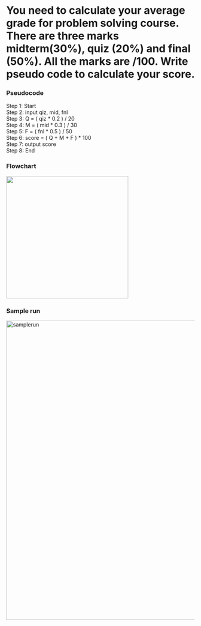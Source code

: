 # You need to calculate your average grade for problem solving course. There are three marks midterm(30%), quiz (20%) and final (50%). All the marks are /100. Write pseudo code to calculate your score.

### Pseudocode

Step 1: Start  
Step 2: input qiz, mid, fnl  
Step 3: Q = ( qiz * 0.2 ) / 20  
Step 4: M = ( mid * 0.3 ) / 30  
Step 5: F = ( fnl * 0.5 ) / 50  
Step 6: score = ( Q + M + F ) * 100  
Step 7: output score  
Step 8: End  

### Flowchart

<img width="326" src="https://user-images.githubusercontent.com/32389129/66434773-eea82100-ea2b-11e9-9cb5-bccbf16d0dbf.png">

### Sample run

<img width="798" alt="samplerun" src="https://user-images.githubusercontent.com/32389129/66387718-364b9000-e9cd-11e9-8755-2da48e12c434.png">
